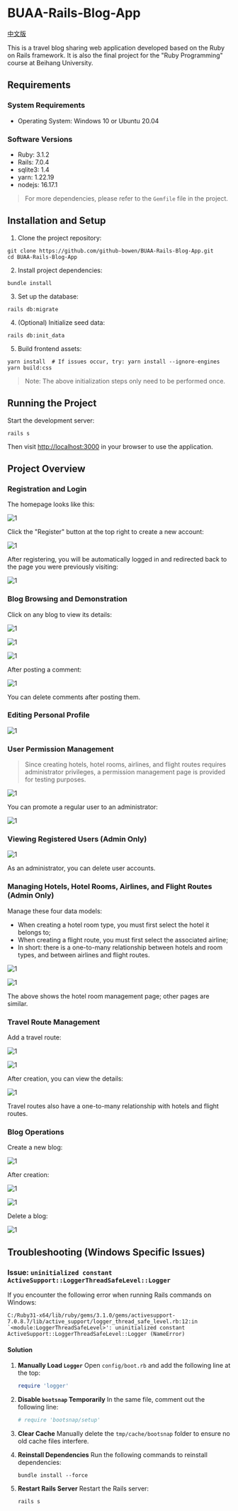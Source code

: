 # BUAA-Rails-Blog-App

[中文版](./README_zh.md)

This is a travel blog sharing web application developed based on the Ruby on Rails framework. It is also the final project for the "Ruby Programming" course at Beihang University.

## Requirements

### System Requirements

- Operating System: Windows 10 or Ubuntu 20.04

### Software Versions

- Ruby: 3.1.2
- Rails: 7.0.4
- sqlite3: 1.4
- yarn: 1.22.19
- nodejs: 16.17.1

> For more dependencies, please refer to the `Gemfile` file in the project.

## Installation and Setup

1. Clone the project repository:

```shell
git clone https://github.com/github-bowen/BUAA-Rails-Blog-App.git
cd BUAA-Rails-Blog-App
```

2. Install project dependencies:

```shell
bundle install
```

3. Set up the database:

```shell
rails db:migrate
```

4. (Optional) Initialize seed data:

```shell
rails db:init_data
```

5. Build frontend assets:

```shell
yarn install  # If issues occur, try: yarn install --ignore-engines
yarn build:css
```

> Note: The above initialization steps only need to be performed once.

## Running the Project

Start the development server:

```shell
rails s
```

Then visit [http://localhost:3000](http://localhost:3000) in your browser to use the application.

## Project Overview

### Registration and Login

The homepage looks like this:

![1](./img/1.png)

Click the "Register" button at the top right to create a new account:

![1](./img/2.png)

After registering, you will be automatically logged in and redirected back to the page you were previously visiting:

![1](./img/3.png)

### Blog Browsing and Demonstration

Click on any blog to view its details:

![1](./img/4.png)

![1](./img/5.png)

![1](./img/6.png)

After posting a comment:

![1](./img/7.png)

You can delete comments after posting them.

### Editing Personal Profile

![1](./img/8.png)

### User Permission Management

> Since creating hotels, hotel rooms, airlines, and flight routes requires administrator privileges, a permission management page is provided for testing purposes.

![1](./img/9.png)

You can promote a regular user to an administrator:

![1](./img/10.png)

### Viewing Registered Users (Admin Only)

![1](./img/11.png)

As an administrator, you can delete user accounts.

### Managing Hotels, Hotel Rooms, Airlines, and Flight Routes (Admin Only)

Manage these four data models:

- When creating a hotel room type, you must first select the hotel it belongs to;
- When creating a flight route, you must first select the associated airline;
- In short: there is a one-to-many relationship between hotels and room types, and between airlines and flight routes.

![1](./img/12.png)

![1](./img/13.png)

The above shows the hotel room management page; other pages are similar.

### Travel Route Management

Add a travel route:

![1](./img/14.png)

![1](./img/15.png)

After creation, you can view the details:

![1](./img/16.png)

Travel routes also have a one-to-many relationship with hotels and flight routes.

### Blog Operations

Create a new blog:

![1](./img/17.png)

After creation:

![1](./img/18.png)

![1](./img/19.png)

Delete a blog:

![1](./img/20.png)

## Troubleshooting (Windows Specific Issues)

### Issue: `uninitialized constant ActiveSupport::LoggerThreadSafeLevel::Logger`

If you encounter the following error when running Rails commands on Windows:

```shell
C:/Ruby31-x64/lib/ruby/gems/3.1.0/gems/activesupport-7.0.8.7/lib/active_support/logger_thread_safe_level.rb:12:in `<module:LoggerThreadSafeLevel>': uninitialized constant ActiveSupport::LoggerThreadSafeLevel::Logger (NameError)
```

#### Solution

1. **Manually Load `Logger`**
   Open `config/boot.rb` and add the following line at the top:

   ```ruby
   require 'logger'
   ```

2. **Disable `bootsnap` Temporarily**
   In the same file, comment out the following line:

   ```ruby
   # require 'bootsnap/setup'
   ```

3. **Clear Cache**
   Manually delete the `tmp/cache/bootsnap` folder to ensure no old cache files interfere.

4. **Reinstall Dependencies**
   Run the following commands to reinstall dependencies:

   ```shell
   bundle install --force
   ```

5. **Restart Rails Server**
   Restart the Rails server:

   ```shell
   rails s
   ```
